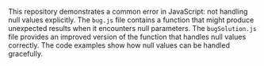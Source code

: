 This repository demonstrates a common error in JavaScript: not handling null values explicitly. The `bug.js` file contains a function that might produce unexpected results when it encounters null parameters. The `bugSolution.js` file provides an improved version of the function that handles null values correctly. The code examples show how null values can be handled gracefully.